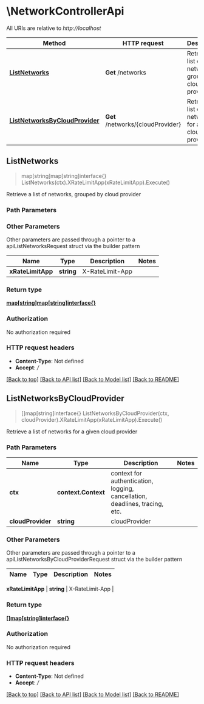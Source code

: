 # \NetworkControllerApi

All URIs are relative to *http://localhost*

Method | HTTP request | Description
------------- | ------------- | -------------
[**ListNetworks**](NetworkControllerApi.md#ListNetworks) | **Get** /networks | Retrieve a list of networks, grouped by cloud provider
[**ListNetworksByCloudProvider**](NetworkControllerApi.md#ListNetworksByCloudProvider) | **Get** /networks/{cloudProvider} | Retrieve a list of networks for a given cloud provider



## ListNetworks

> map[string]map[string]interface{} ListNetworks(ctx).XRateLimitApp(xRateLimitApp).Execute()

Retrieve a list of networks, grouped by cloud provider

### Path Parameters



### Other Parameters

Other parameters are passed through a pointer to a apiListNetworksRequest struct via the builder pattern


Name | Type | Description  | Notes
------------- | ------------- | ------------- | -------------
 **xRateLimitApp** | **string** | X-RateLimit-App | 

### Return type

[**map[string]map[string]interface{}**](map[string]interface{}.md)

### Authorization

No authorization required

### HTTP request headers

- **Content-Type**: Not defined
- **Accept**: */*

[[Back to top]](#) [[Back to API list]](../README.md#documentation-for-api-endpoints)
[[Back to Model list]](../README.md#documentation-for-models)
[[Back to README]](../README.md)


## ListNetworksByCloudProvider

> []map[string]interface{} ListNetworksByCloudProvider(ctx, cloudProvider).XRateLimitApp(xRateLimitApp).Execute()

Retrieve a list of networks for a given cloud provider

### Path Parameters


Name | Type | Description  | Notes
------------- | ------------- | ------------- | -------------
**ctx** | **context.Context** | context for authentication, logging, cancellation, deadlines, tracing, etc.
**cloudProvider** | **string** | cloudProvider | 

### Other Parameters

Other parameters are passed through a pointer to a apiListNetworksByCloudProviderRequest struct via the builder pattern


Name | Type | Description  | Notes
------------- | ------------- | ------------- | -------------

 **xRateLimitApp** | **string** | X-RateLimit-App | 

### Return type

[**[]map[string]interface{}**](map[string]interface{}.md)

### Authorization

No authorization required

### HTTP request headers

- **Content-Type**: Not defined
- **Accept**: */*

[[Back to top]](#) [[Back to API list]](../README.md#documentation-for-api-endpoints)
[[Back to Model list]](../README.md#documentation-for-models)
[[Back to README]](../README.md)


